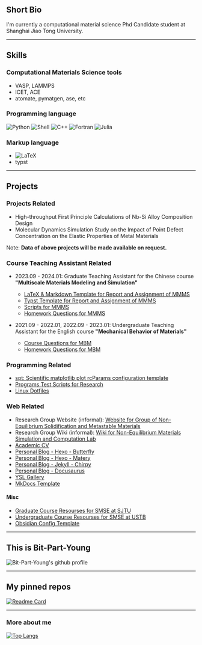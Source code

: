 ## Short Bio

I'm currently a computational material science Phd Candidate student at Shanghai Jiao Tong University.

---

## Skills

### Computational Materials Science tools

- VASP, LAMMPS
- ICET, ACE
- atomate, pymatgen, ase, etc

### Programming language

![Python](https://img.shields.io/badge/-Python-3776ab?style=flat-square&logo=python&logoColor=fff)
![Shell](https://img.shields.io/badge/-Shell-4eaa25?style=flat-square&logo=gnu%20bash&logoColor=fff)
![C++](https://img.shields.io/badge/-C%2b%2b-00599c?style=flat-square&logo=C%2b%2b&logoColor=fff)
![Fortran](https://img.shields.io/badge/-Fortran-734f96?style=flat-square&logo=fortran&logoColor=fff)
![Julia](https://img.shields.io/badge/-Julia-9558b2?style=flat-square&logo=julia&logoColor=fff)

### Markup language

- ![LaTeX](https://img.shields.io/badge/-LaTeX-008080?style=flat-square&logo=latex&logoColor=fff)
- typst

---

## Projects

### Projects Related

- High-throughput First Principle Calculations of Nb-Si Alloy Composition Design 
- Molecular Dynamics Simulation Study on the Impact of Point Defect Concentration on the Elastic Properties of Metal Materials

Note: **Data of above projects will be made available on request.**

### Course Teaching Assistant Related

- 2023.09 - 2024.01: Graduate Teaching Assistant for the Chinese course **"Multiscale Materials Modeling and Simulation"**
    - [LaTeX & Markdown Template for Report and Assignment of MMMS](https://github.com/Bit-Part-Young/report-template-MMMS)
    - [Typst Template for Report and Assignment of MMMS](https://github.com/Bit-Part-Young/report-template-MMMS-typst)
    - [Scripts for MMMS](https://github.com/Bit-Part-Young/MMMS-scripts)
    - [Homework Questions for MMMS](https://seekanotherland.xyz/MMMS-homework-questions/)

- 2021.09 - 2022.01, 2022.09 - 2023.01: Undergraduate Teaching Assistant for the English course **"Mechanical Behavior of Materials"**
    - [Course Questions for MBM](https://seekanotherland.xyz/MBM-course-questions/)
    - [Homework Questions for MBM](https://seekanotherland.xyz/MBM-homework-questions/)

### Programming Related

- [spt: Scientific matplotlib plot rcParams configuration template](https://seekanotherland.xyz/spt/)
- [Programs Test Scripts for Research](https://github.com/Bit-Part-Young/programs-test)
- [Linux Dotfiles](https://github.com/Bit-Part-Young/dotfiles)

### Web Related

- Research Group Website (informal): [Website for Group of Non-Equilibrium Solidification and Metastable Materials](https://seekanotherland.xyz/hugo-demo/)
- Research Group Wiki (informal): [Wiki for Non-Equilibrium Materials Simulation and Computation Lab](https://seekanotherland.xyz/mkdocs-demo/)
- [Academic CV](https://seekanotherland.xyz/cv/)
- [Personal Blog - Hexo - Butterfly](https://seekanotherland.xyz/hexo-demo/)
- [Personal Blog - Hexo - Matery](https://seekanotherland.xyz/hexo-matery-demo/)
- [Personal Blog - Jekyll - Chirpy](https://seekanotherland.xyz/hexo-jekyll-demo/)
- [Personal Blog - Docusaurus](https://seekanotherland.xyz/docusaurus-demo/)
- [YSL Gallery](https://seekanotherland.xyz/ysl-gallery/)
- [MkDocs Template](https://seekanotherland.xyz/mkdocs-template/)

#### Misc

- [Graduate Course Resourses for SMSE at SJTU](https://github.com/Bit-Part-Young/courses-mse-sjtu)
- [Undergraduate Course Resourses for SMSE at USTB](https://seekanotherland.xyz/courses-mse-ustb)
- [Obsidian Config Template](https://seekanotherland.xyz/obsidian-config/)

---
<!-- 
<picture width='60%'>
  <source media="(prefers-color-scheme: dark)" srcset="https://raw.githubusercontent.com/Bit-Part-Young/Bit-Part-Young/output/github-contribution-grid-snake-dark.svg">
  <source media="(prefers-color-scheme: light)" srcset="https://raw.githubusercontent.com/Bit-Part-Young/Bit-Part-Young/output/github-contribution-grid-snake.svg">
  <img width='60%' alt="github contribution grid snake animation" src="https://raw.githubusercontent.com/Bit-Part-Young/Bit-Part-Young/output/github-contribution-grid-snake.svg">
</picture>

--- 
-->

## This is Bit-Part-Young

![Bit-Part-Young's github profile](https://github-readme-stats-two-sage-75.vercel.app/api?username=Bit-Part-Young&count_private=true&show_icons=true&theme=tokyonight)

---

## My pinned repos

[![Readme Card](https://github-readme-stats-two-sage-75.vercel.app/api/pin/?username=Bit-Part-Young&repo=spt)](https://github.com/Bit-Part-Young/spt)

---

### More about me

[![Top Langs](https://github-readme-stats-two-sage-75.vercel.app/api/top-langs/?username=Bit-Part-Young)](https://github.com/anuraghazra/github-readme-stats)
